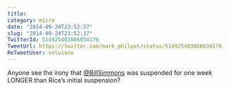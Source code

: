 ```yaml
---
title: 
category: micro
date: "2014-09-24T23:52:37"
slug: "2014-09-24T23:52:37"
TwitterId: 514925403866034176
TweetUrl: https://twitter.com/mark_philpot/status/514925403866034176
ReTweetUser: selviano
---
```


<i class="fa fa-retweet" aria-hidden="true"></i> Anyone see the irony that [@BillSimmons](https://twitter.com/BillSimmons) was suspended for one week LONGER than Rice’s initial suspension?